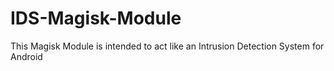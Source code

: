 # IDS-Magisk-Module

This Magisk Module is intended to act like an Intrusion Detection System for Android
